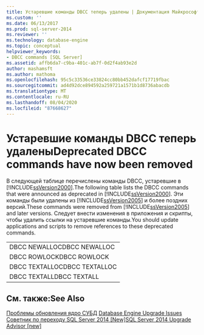```yaml
---
title: Устаревшие команды DBCC теперь удалены | Документация Майкрософт
ms.custom: ''
ms.date: 06/13/2017
ms.prod: sql-server-2014
ms.reviewer: ''
ms.technology: database-engine
ms.topic: conceptual
helpviewer_keywords:
- DBCC commands [SQL Server]
ms.assetid: affb6da7-c9ba-401c-ab7f-0d2f4ab93e2d
author: mashamsft
ms.author: mathoma
ms.openlocfilehash: 95c5c33536ce33824cc80bb452dafcf17719fbac
ms.sourcegitcommit: ad4d92dce894592a259721a1571b1d8736abacdb
ms.translationtype: MT
ms.contentlocale: ru-RU
ms.lasthandoff: 08/04/2020
ms.locfileid: "87668627"
---
```

# <a name="deprecated-dbcc-commands-have-now-been-removed"></a><span data-ttu-id="2d87b-102">Устаревшие команды DBCC теперь удалены</span><span class="sxs-lookup"><span data-stu-id="2d87b-102">Deprecated DBCC commands have now been removed</span></span>
  <span data-ttu-id="2d87b-103">В следующей таблице перечислены команды DBCC, устаревшие в [!INCLUDE[ssVersion2000](../../includes/ssversion2000-md.md)].</span><span class="sxs-lookup"><span data-stu-id="2d87b-103">The following table lists the DBCC commands that were announced as deprecated in [!INCLUDE[ssVersion2000](../../includes/ssversion2000-md.md)].</span></span> <span data-ttu-id="2d87b-104">Эти команды были удалены из [!INCLUDE[ssVersion2005](../../includes/ssversion2005-md.md)] и более поздних версий.</span><span class="sxs-lookup"><span data-stu-id="2d87b-104">These commands were removed from [!INCLUDE[ssVersion2005](../../includes/ssversion2005-md.md)] and later versions.</span></span> <span data-ttu-id="2d87b-105">Следует внести изменения в приложения и скрипты, чтобы удалить ссылки на устаревшие команды.</span><span class="sxs-lookup"><span data-stu-id="2d87b-105">You should update applications and scripts to remove references to these deprecated commands.</span></span>  
  
||  
|-|  
|<span data-ttu-id="2d87b-106">DBCC NEWALLOC</span><span class="sxs-lookup"><span data-stu-id="2d87b-106">DBCC NEWALLOC</span></span>|  
|<span data-ttu-id="2d87b-107">DBCC ROWLOCK</span><span class="sxs-lookup"><span data-stu-id="2d87b-107">DBCC ROWLOCK</span></span>|  
|<span data-ttu-id="2d87b-108">DBCC TEXTALLOC</span><span class="sxs-lookup"><span data-stu-id="2d87b-108">DBCC TEXTALLOC</span></span>|  
|<span data-ttu-id="2d87b-109">DBCC TEXTALL</span><span class="sxs-lookup"><span data-stu-id="2d87b-109">DBCC TEXTALL</span></span>|  
  
## <a name="see-also"></a><span data-ttu-id="2d87b-110">См. также:</span><span class="sxs-lookup"><span data-stu-id="2d87b-110">See Also</span></span>  
 <span data-ttu-id="2d87b-111">[Проблемы обновления ядро СУБД](../../../2014/sql-server/install/database-engine-upgrade-issues.md) </span><span class="sxs-lookup"><span data-stu-id="2d87b-111">[Database Engine Upgrade Issues](../../../2014/sql-server/install/database-engine-upgrade-issues.md) </span></span>  
 [<span data-ttu-id="2d87b-112">Советник по переходу SQL Server 2014 &#91;New&#93;</span><span class="sxs-lookup"><span data-stu-id="2d87b-112">SQL Server 2014 Upgrade Advisor &#91;new&#93;</span></span>](sql-server-2014-upgrade-advisor.md)  
  
  
